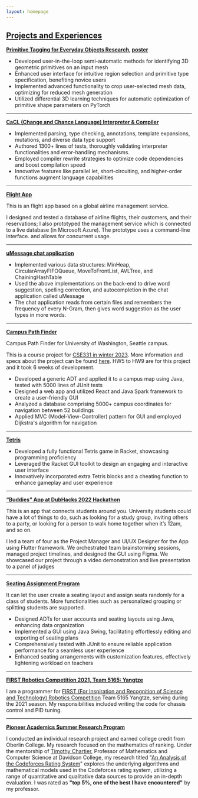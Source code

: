 ```yaml
---
layout: homepage
---
```



## [Projects and Experiences](projects.html)


**[Primitive Tagging for Everyday Objects Research](https://github.com/merlinyx/primtag), [poster](https://github.com/merlinyx/primtag/blob/main/poster.png)**
- Developed user-in-the-loop semi-automatic methods for identifying 3D geometric primitives on an input mesh 
- Enhanced user interface for intuitive region selection and primitive type specification, benefiting novice users 
- Implemented advanced functionality to crop user-selected mesh data, optimizing for reduced mesh generation 
- Utilized differential 3D learning techniques for automatic optimization of primitive shape parameters on PyTorch

-----

**[CaCL (Change and Chance Language) Interpreter & Compiler](https://gitlab.cs.washington.edu/599o-wi24-dppl/yz489/cacl)**
- Implemented parsing, type checking, annotations, template expansions, mutations, and diverse data type support
- Authored 1300+ lines of tests, thoroughly validating interpreter functionalities and error-handling mechanisms.
- Employed compiler rewrite strategies to optimize code dependencies and boost compilation speed
- Innovative features like parallel let, short-circuiting, and higher-order functions augment language capabilities 

------

**[Flight App](https://github.com/az15240/Flight-App)**

This is an flight app based on a global airline management service. 

I designed and tested a database of airline flights, their customers, and their reservations; I also prototyped the management service which is connected to a live database (in Microsoft Azure). The prototype uses a command-line interface. and allows for concurrent usage.


-----

**[uMessage chat application](https://github.com/az15240/uMessage)** 

- Implemented various data structures: MinHeap, CircularArrayFIFOQueue, MoveToFrontList, AVLTree, and ChainingHashTable
- Used the above implementations on the back-end to drive word suggestion, spelling correction, and autocompletion in the chat application called uMessage
- The chat application reads from certain files and remembers the frequency of every N-Gram, then gives word suggestion as the user types in more words.


------

**[Campus Path Finder](https://github.com/az15240/Campus-Path-Finder)**

Campus Path Finder for University of Washington, Seattle campus. 

This is a course project for [CSE331 in winter 2023](https://courses.cs.washington.edu/courses/cse331/23wi/). More information and specs about the project can be found [here](https://courses.cs.washington.edu/courses/cse331/23wi/calendar/hwlist.html). HW5 to HW9 are for this project and it took 6 weeks of development. 

- Developed a generic ADT and applied it to a campus map using Java, tested with 5000 lines of JUnit tests
- Designed a web app and utilized React and Java Spark framework to create a user-friendly GUI
- Analyzed a database comprising 5000+ campus coordinates for navigation between 52 buildings
- Applied MVC (Model-View-Controller) pattern for GUI and employed Dijkstra's algorithm for navigation

------

**[Tetris](https://github.com/az15240/Tetris)**

- Developed a fully functional Tetris game in Racket, showcasing programming proficiency
- Leveraged the Racket GUI toolkit to design an engaging and interactive user interface
- Innovatively incorporated extra Tetris blocks and a cheating function to enhance gameplay and user experience

-----

**[“Buddies” App at DubHacks 2022 Hackathon](https://github.com/az15240/Buddies)**

This is an app that connects students around you. University students could have a lot of things to do, such as looking for a study group, inviting others to a party, or looking for a person to walk home together when it’s 12am, and so on.

I led a team of four as the Project Manager and UI/UX Designer for the App using Flutter framework. We orchestrated team brainstorming sessions, managed project timelines, and designed the GUI using Figma. We showcased our project through a video demonstration and live presentation to a panel of judges


-------

**[Seating Assignment Program](https://github.com/az15240/Seating-Assignment-Program)**

It can let the user create a seating layout and assign seats randomly for a class of students. More functionalities such as personalized grouping or splitting students are supported. 

- Designed ADTs for user accounts and seating layouts using Java, enhancing data organization
- Implemented a GUI using Java Swing, facilitating effortlessly editing and exporting of seating plans 
- Comprehensively tested with JUnit to ensure reliable application performance for a seamless user experience
- Enhanced seating arrangements with customization features, effectively lightening workload on teachers

-------

**[FIRST Robotics Competition 2021, Team 5165: Yangtze](https://github.com/team5308/2021RCC-Alpha)**

I am a programmer for [FIRST (For Inspiration and Recognition of Science and Technology) Robotics Competition](https://www.firstinspires.org/robotics/frc) Team 5165 Yangtze, serving during the 2021 season. My responsibilities included writing the code for chassis control and PID tuning. 

--------

**[Pioneer Academics Summer Research Program](https://pioneeracademics.com/)**

I conducted an individual research project and earned college credit from Oberlin College. My research focused on the mathematics of ranking. Under the mentorship of [Timothy Chartier](https://www.davidson.edu/people/tim-chartier), Professor of Mathematics and Computer Science at Davidson College, my research titled "[An Analysis of the Codeforces Rating System](./assets/files/WHBC/An_Analysis_of_the_Codeforces_Rating_System_-_Guang_Yang.pdf)" explores the underlying algorithms and mathematical models used in the Codeforces rating system, utilizing a range of quantitative and qualitative data sources to provide an in-depth evaluation. I was rated as **"top 5%, one of the best I have encountered"** by my professor.